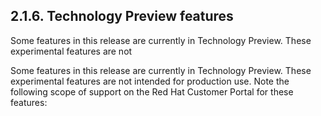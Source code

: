## 2.1.6. Technology Preview features

Some features in this release are currently in Technology Preview. These experimental features are not

Some features in this release are currently in Technology Preview. These experimental features are not intended for production use. Note the following scope of support on the Red Hat Customer Portal for these features:

